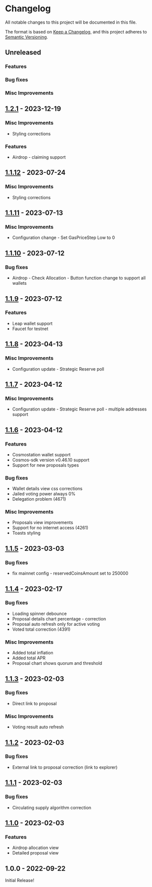 <!--
Guiding Principles:

Changelogs are for humans, not machines.
There should be an entry for every single version.
The same types of changes should be grouped.
Versions and sections should be linkable.
The latest version comes first.
The release date of each version is displayed.
Mention whether you follow Semantic Versioning.

Usage:

Change log entries are to be added to the Unreleased section under the
appropriate stanza (see below). Each entry should ideally include a tag and
the Github issue reference in the following format:

* (<tag>) \#<issue-number> message

The issue numbers will later be link-ified during the release process so you do
not have to worry about including a link manually, but you can if you wish.

Types of changes (Stanzas):

"Features" for new features.
"Improvements" for changes in existing functionality.
"Deprecated" for soon-to-be removed features.
"Bug Fixes" for any bug fixes.
"Client Breaking" for breaking CLI commands and REST routes used by end-users.
"API Breaking" for breaking exported APIs used by developers building on SDK.
"State Machine Breaking" for any changes that result in a different AppState 
given same genesisState and txList.
Ref: https://keepachangelog.com/en/1.0.0/
-->

# Changelog

All notable changes to this project will be documented in this file.

The format is based on [Keep a Changelog](https://keepachangelog.com/en/1.0.0/),
and this project adheres to [Semantic Versioning](https://semver.org/spec/v2.0.0.html).

## Unreleased

### Features

### Bug fixes

### Misc Improvements
## [1.2.1](https://github.com/chain4energy/c4e-wallet/releases/tag/1.2.1) - 2023-12-19

### Misc Improvements
* Styling corrections

### Features
* Airdrop - claiming support

## [1.1.12](https://github.com/chain4energy/c4e-wallet/releases/tag/1.1.12) - 2023-07-24

### Misc Improvements
* Styling corrections

## [1.1.11](https://github.com/chain4energy/c4e-wallet/releases/tag/1.1.11) - 2023-07-13

### Misc Improvements
* Configuration change - Set GasPriceStep Low to 0 

## [1.1.10](https://github.com/chain4energy/c4e-wallet/releases/tag/1.1.10) - 2023-07-12

### Bug fixes
* Airdrop - Check Allocation - Button function change to support all wallets

## [1.1.9](https://github.com/chain4energy/c4e-wallet/releases/tag/1.1.9) - 2023-07-12

### Features
* Leap wallet support
* Faucet for testnet

## [1.1.8](https://github.com/chain4energy/c4e-wallet/releases/tag/1.1.8) - 2023-04-13

### Misc Improvements
* Configuration update - Strategic Reserve poll

## [1.1.7](https://github.com/chain4energy/c4e-wallet/releases/tag/1.1.7) - 2023-04-12

### Misc Improvements
* Configuration update - Strategic Reserve poll - multiple addresses support

## [1.1.6](https://github.com/chain4energy/c4e-wallet/releases/tag/1.1.6) - 2023-04-12

### Features
* Cosmostation wallet support
* Cosmos-sdk version v0.46.10 support
* Support for new proposals types

### Bug fixes
* Wallet details view css corrections 
* Jailed voting power always 0% 
* Delegation problem (4671)

### Misc Improvements
* Proposals view improvements 
* Support for no internet access (4261)
* Toasts styling

## [1.1.5](https://github.com/chain4energy/c4e-wallet/releases/tag/1.1.5) - 2023-03-03

### Bug fixes
* fix mainnet config - reservedCoinsAmount set to 250000

## [1.1.4](https://github.com/chain4energy/c4e-wallet/releases/tag/1.1.4) - 2023-02-17

### Bug fixes
* Loading spinner debounce
* Proposal details chart percentage - correction
* Proposal auto refresh only for active voting
* Voted total correction (4391)

### Misc Improvements
* Added total inflation
* Added total APR
* Proposal chart shows quorum and threshold

## [1.1.3](https://github.com/chain4energy/c4e-wallet/releases/tag/1.1.3) - 2023-02-03

### Bug fixes
* Direct link to proposal  

### Misc Improvements
* Voting result auto refresh

## [1.1.2](https://github.com/chain4energy/c4e-wallet/releases/tag/1.1.2) - 2023-02-03
### Bug fixes
* External link to proposal correction (link to explorer)

## [1.1.1](https://github.com/chain4energy/c4e-wallet/releases/tag/1.1.1) - 2023-02-03
### Bug fixes
* Circulating supply algorithm correction

## [1.1.0](https://github.com/chain4energy/c4e-wallet/releases/tag/1.1.0) - 2023-02-03

### Features
* Airdrop allocation view
* Detailed proposal view

## 1.0.0 - 2022-09-22

Initial Release!
